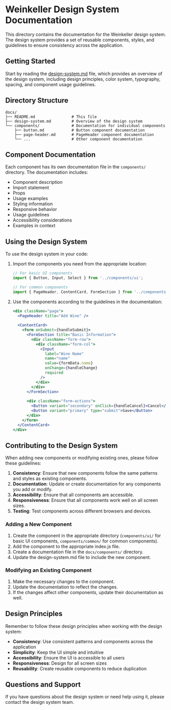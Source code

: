# Weinkeller Design System Documentation

This directory contains the documentation for the Weinkeller design system. The design system provides a set of reusable components, styles, and guidelines to ensure consistency across the application.

## Getting Started

Start by reading the [design-system.md](./design-system.md) file, which provides an overview of the design system, including design principles, color system, typography, spacing, and component usage guidelines.

## Directory Structure

```
docs/
├── README.md                # This file
├── design-system.md         # Overview of the design system
└── components/              # Documentation for individual components
    ├── button.md            # Button component documentation
    ├── page-header.md       # PageHeader component documentation
    └── ...                  # Other component documentation
```

## Component Documentation

Each component has its own documentation file in the `components/` directory. The documentation includes:

- Component description
- Import statement
- Props
- Usage examples
- Styling information
- Responsive behavior
- Usage guidelines
- Accessibility considerations
- Examples in context

## Using the Design System

To use the design system in your code:

1. Import the components you need from the appropriate location:
   ```jsx
   // For basic UI components
   import { Button, Input, Select } from '../components/ui';
   
   // For common components
   import { PageHeader, ContentCard, FormSection } from '../components/common';
   ```

2. Use the components according to the guidelines in the documentation:
   ```jsx
   <div className="page">
     <PageHeader title="Add Wine" />
     
     <ContentCard>
       <form onSubmit={handleSubmit}>
         <FormSection title="Basic Information">
           <div className="form-row">
             <div className="form-col">
               <Input
                 label="Wine Name"
                 name="name"
                 value={formData.name}
                 onChange={handleChange}
                 required
               />
             </div>
           </div>
         </FormSection>
         
         <div className="form-actions">
           <Button variant="secondary" onClick={handleCancel}>Cancel</Button>
           <Button variant="primary" type="submit">Save</Button>
         </div>
       </form>
     </ContentCard>
   </div>
   ```

## Contributing to the Design System

When adding new components or modifying existing ones, please follow these guidelines:

1. **Consistency**: Ensure that new components follow the same patterns and styles as existing components.
2. **Documentation**: Update or create documentation for any components you add or modify.
3. **Accessibility**: Ensure that all components are accessible.
4. **Responsiveness**: Ensure that all components work well on all screen sizes.
5. **Testing**: Test components across different browsers and devices.

### Adding a New Component

1. Create the component in the appropriate directory (`components/ui/` for basic UI components, `components/common/` for common components).
2. Add the component to the appropriate index.js file.
3. Create a documentation file in the `docs/components/` directory.
4. Update the design-system.md file to include the new component.

### Modifying an Existing Component

1. Make the necessary changes to the component.
2. Update the documentation to reflect the changes.
3. If the changes affect other components, update their documentation as well.

## Design Principles

Remember to follow these design principles when working with the design system:

- **Consistency**: Use consistent patterns and components across the application
- **Simplicity**: Keep the UI simple and intuitive
- **Accessibility**: Ensure the UI is accessible to all users
- **Responsiveness**: Design for all screen sizes
- **Reusability**: Create reusable components to reduce duplication

## Questions and Support

If you have questions about the design system or need help using it, please contact the design system team.
